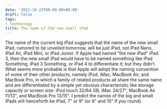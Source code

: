 ```yaml
---
date: '2012-10-23T00:09:00+00:00'
draft: false
tags:
- technology
title: The name of the new small iPad
---
```


The name of the current big iPad suggests that the name of the new small iPad, rumored to be unveiled tomorrow, will be just iPad, not iPad Nano, iPad Air, iPad Mini, or iPad Junior. If Apple had named "the new iPad" iPad 3, then the new small iPad would have to be named something like iPad Something, iPad 3 Something, or iPad 4 to differentiate it; but they didn't. What seems more probable is that Apple will adopt the naming convention of some of their other products, namely iPod, iMac, MacBook Air, and MacBook Pro, in which a family of related products all share the same name and are differentiated by a simple yet obvious characteristic like storage capacity or screen size: iPod touch 32/64 GB, iMac 24/27", MacBook Air 11/13", and MacBook Pro 13/15". I predict the names of the big and small iPads will henceforth be iPad, 7" or 9" (or 8" and 10" if you round).
